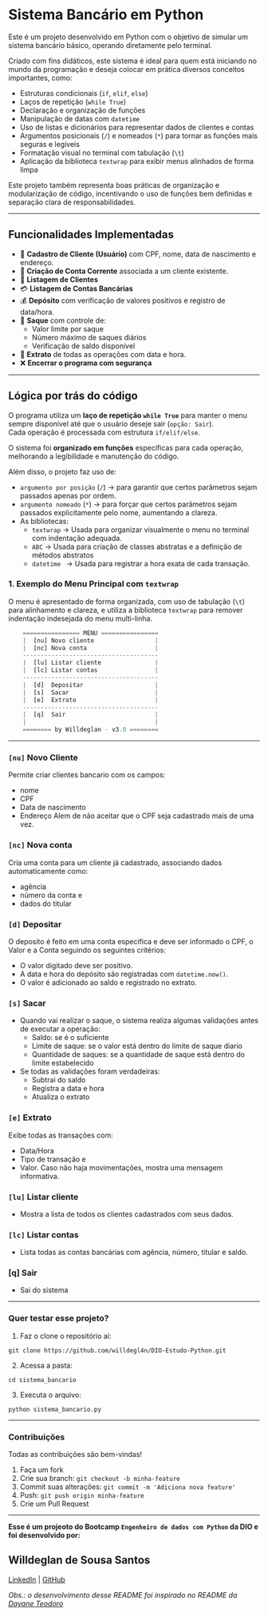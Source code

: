 # Sistema Bancário em Python

Este é um projeto desenvolvido em Python com o objetivo de simular um sistema bancário básico, operando diretamente pelo terminal.

Criado com fins didáticos, este sistema é ideal para quem está iniciando no mundo da programação e deseja colocar em prática diversos conceitos importantes, como:

- Estruturas condicionais (`if`, `elif`, `else`)
- Laços de repetição (`while True`)
- Declaração e organização de funções
- Manipulação de datas com `datetime`
- Uso de listas e dicionários para representar dados de clientes e contas
- Argumentos posicionais (`/`) e nomeados (`*`) para tornar as funções mais seguras e legíveis
- Formatação visual no terminal com tabulação (`\t`)
- Aplicação da biblioteca `textwrap` para exibir menus alinhados de forma limpa

Este projeto também representa boas práticas de organização e modularização de código, incentivando o uso de funções bem definidas e separação clara de responsabilidades.

---

## Funcionalidades Implementadas

- 🧾 **Cadastro de Cliente (Usuário)** com CPF, nome, data de nascimento e endereço.
- 🧾 **Criação de Conta Corrente** associada a um cliente existente.
- 👥 **Listagem de Clientes**
- 💳 **Listagem de Contas Bancárias**
- 💰 **Depósito** com verificação de valores positivos e registro de data/hora.
- 🏧 **Saque** com controle de:
  - Valor limite por saque
  - Número máximo de saques diários
  - Verificação de saldo disponível
- 📄 **Extrato** de todas as operações com data e hora.
- ❌ **Encerrar o programa com segurança**

---

## Lógica por trás do código

O programa utiliza um **laço de repetição `while True`** para manter o menu sempre disponível até que o usuário deseje sair (`opção: Sair`).  
Cada operação é processada com estrutura `if/elif/else`.

O sistema foi **organizado em funções** específicas para cada operação, melhorando a legibilidade e manutenção do código.

Além disso, o projeto faz uso de:

- `argumento por posição` (`/`) → para garantir que certos parâmetros sejam passados apenas por ordem.
- `argumento nomeado` (`*`) → para forçar que certos parâmetros sejam passados explicitamente pelo nome, aumentando a clareza.
- As bibliotecas:
  -  ```textwrap``` → Usada para organizar visualmente o menu no terminal com indentação adequada.
  -  ```ABC``` → Usada para criação de classes abstratas e a definição de métodos abstratos
  -  ```datetime ``` → Usada para registrar a hora exata de cada transação.      

### 1. Exemplo do Menu Principal com `textwrap`

O menu é apresentado de forma organizada, com uso de tabulação (`\t`) para alinhamento e clareza, e utiliza a biblioteca `textwrap` para remover indentação indesejada do menu multi-linha.

```python
    ================ MENU ================
    |  [nu] Novo cliente                 |
    |  [nc] Nova conta                   |   
    --------------------------------------
    |  [lu] Listar cliente               |
    |  [lc] Listar contas                |
    --------------------------------------
    |  [d]  Depositar                    |
    |  [s]  Sacar                        |
    |  [e]  Extrato                      |
    --------------------------------------
    |  [q]  Sair                         |
    |                                    |
    ======== by Willdeglan - v3.0 ========
```

---
### `[nu]` Novo Cliente
Permite criar clientes bancario com os campos:
- nome
- CPF
- Data de nascimento
- Endereço
Alem de não aceitar que o CPF seja cadastrado mais de uma vez.

### `[nc]` Nova conta 
Cria uma conta para um cliente já cadastrado, associando dados automaticamente como:
- agência
- número da conta e
- dados do titular

### `[d]`  Depositar
O deposito é feito em uma conta especifica e deve ser informado o CPF, o Valor e a Conta seguindo os seguintes critérios:
- O valor digitado deve ser positivo.
- A data e hora do depósito são registradas com `datetime.now()`.
- O valor é adicionado ao saldo e registrado no extrato.

### `[s]`  Sacar
- Quando vai realizar o saque, o sistema realiza algumas validações antes de executar a operação:
  - Saldo: se é o suficiente
  - Limite de saque: se o valor está dentro do limite de saque diario
  - Quantidade de saques: se a quantidade de saque está dentro do limite estabelecido
- Se todas as validações foram verdadeiras:
  - Subtrai do saldo
  - Registra a data e hora
  - Atualiza o extrato

### `[e]`  Extrato 
Exibe todas as transações com: 
- Data/Hora
- Tipo de transação e 
- Valor.
Caso não haja movimentações, mostra uma mensagem informativa.
    
### `[lu]` Listar cliente
- Mostra a lista de todos os clientes cadastrados com seus dados.

### `[lc]` Listar contas
- Lista todas as contas bancárias com agência, número, titular e saldo.

### [q]  Sair  
- Sai do sistema 
---

### Quer testar esse projeto? 
1. Faz o clone o repositório aí:
```
git clone https://github.com/willdegl4n/DIO-Estudo-Python.git
```
2. Acessa a pasta:
```
cd sistema_bancario
```
3. Executa o arquivo:
```
python sistema_bancario.py
```

---

### Contribuições
Todas as contribuições são bem-vindas!
1. Faça um fork
2. Crie sua branch: ```git checkout -b minha-feature```
3. Commit suas alterações: ```git commit -m 'Adiciona nova feature'```
4. Push: ```git push origin minha-feature```
5. Crie um Pull Request

---

**Esse é um projeoto do Bootcamp `Engenheiro de dados com Python` da DIO e foi desenvolvido por:** <br> 
## Willdeglan de Sousa Santos
[LinkedIn](https://www.linkedin.com/in/willdeglan) | [GitHub](https://github.com/willdegl4n)

_Obs.: o desenvolvimento desse README foi inspirado no README da [Dayane Teodoro](https://github.com/Dayanebiaerafa)_
